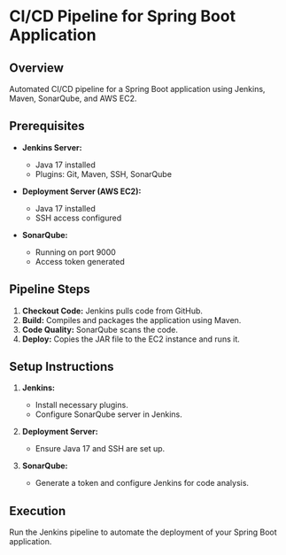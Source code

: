 # CI/CD Pipeline for Spring Boot Application

## Overview
Automated CI/CD pipeline for a Spring Boot application using Jenkins, Maven, SonarQube, and AWS EC2.

## Prerequisites
- **Jenkins Server:**
  - Java 17 installed
  - Plugins: Git, Maven, SSH, SonarQube
  
- **Deployment Server (AWS EC2):**
  - Java 17 installed
  - SSH access configured

- **SonarQube:**
  - Running on port 9000
  - Access token generated

## Pipeline Steps
1. **Checkout Code:** Jenkins pulls code from GitHub.
2. **Build:** Compiles and packages the application using Maven.
3. **Code Quality:** SonarQube scans the code.
4. **Deploy:** Copies the JAR file to the EC2 instance and runs it.

## Setup Instructions
1. **Jenkins:**
   - Install necessary plugins.
   - Configure SonarQube server in Jenkins.

2. **Deployment Server:**
   - Ensure Java 17 and SSH are set up.

3. **SonarQube:**
   - Generate a token and configure Jenkins for code analysis.

## Execution
Run the Jenkins pipeline to automate the deployment of your Spring Boot application.
